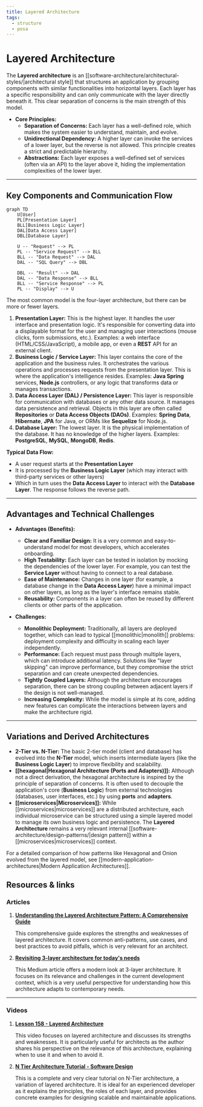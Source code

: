 ```yaml
---
title: Layered Architecture
tags:
  - structure
  - posa
---
```

# Layered Architecture

The **Layered architecture** is an [[software-architecture/architectural-styles/|architectural style]] that structures an application by grouping components with similar functionalities into horizontal layers. Each layer has a specific responsibility and can only communicate with the layer directly beneath it. This clear separation of concerns is the main strength of this model.

* **Core Principles:**
    * **Separation of Concerns:** Each layer has a well-defined role, which makes the system easier to understand, maintain, and evolve.
    * **Unidirectional Dependency:** A higher layer can invoke the services of a lower layer, but the reverse is not allowed. This principle creates a strict and predictable hierarchy.
    * **Abstractions:** Each layer exposes a well-defined set of services (often via an API) to the layer above it, hiding the implementation complexities of the lower layer.

---

## Key Components and Communication Flow

```mermaid
graph TD
    U[User]
    PL[Presentation Layer]
    BLL[Business Logic Layer]
    DAL[Data Access Layer]
    DBL[Database Layer]

    U -- "Request" --> PL
    PL -- "Service Request" --> BLL
    BLL -- "Data Request" --> DAL
    DAL -- "SQL Query" --> DBL

    DBL -- "Result" --> DAL
    DAL -- "Data Response" --> BLL
    BLL -- "Service Response" --> PL
    PL -- "Display" --> U
```

The most common model is the four-layer architecture, but there can be more or fewer layers.

1.  **Presentation Layer:** This is the highest layer. It handles the user interface and presentation logic. It's responsible for converting data into a displayable format for the user and managing user interactions (mouse clicks, form submissions, etc.). Examples: a web interface (HTML/CSS/JavaScript), a mobile app, or even a **REST** API for an external client.
2.  **Business Logic / Service Layer:** This layer contains the core of the application and the business rules. It orchestrates the various operations and processes requests from the presentation layer. This is where the application's intelligence resides. Examples: **Java Spring** services, **Node.js** controllers, or any logic that transforms data or manages transactions.
3.  **Data Access Layer (DAL) / Persistence Layer:** This layer is responsible for communication with databases or any other data source. It manages data persistence and retrieval. Objects in this layer are often called **Repositories** or **Data Access Objects (DAOs)**. Examples: **Spring Data**, **Hibernate**, **JPA** for Java, or ORMs like **Sequelize** for Node.js.
4.  **Database Layer:** The lowest layer. It is the physical implementation of the database. It has no knowledge of the higher layers. Examples: **PostgreSQL**, **MySQL**, **MongoDB**, **Redis**.

**Typical Data Flow:** 

- A user request starts at the **Presentation Layer**
- It is processed by the **Business Logic Layer** (which may interact with third-party services or other layers)
- Which in turn uses the **Data Access Layer** to interact with the **Database Layer**. The response follows the reverse path.

---

## Advantages and Technical Challenges

* **Advantages (Benefits):**
    * **Clear and Familiar Design:** It is a very common and easy-to-understand model for most developers, which accelerates onboarding.
    * **High Testability:** Each layer can be tested in isolation by mocking the dependencies of the lower layer. For example, you can test the **Service Layer** without having to connect to a real database.
    * **Ease of Maintenance:** Changes in one layer (for example, a database change in the **Data Access Layer**) have a minimal impact on other layers, as long as the layer's interface remains stable.
    * **Reusability:** Components in a layer can often be reused by different clients or other parts of the application.

* **Challenges:**
    * **Monolithic Deployment:** Traditionally, all layers are deployed together, which can lead to typical [[monolithic|monolith]] problems: deployment complexity and difficulty in scaling each layer independently.
    * **Performance:** Each request must pass through multiple layers, which can introduce additional latency. Solutions like "layer skipping" can improve performance, but they compromise the strict separation and can create unexpected dependencies.
    * **Tightly Coupled Layers:** Although the architecture encourages separation, there can be strong coupling between adjacent layers if the design is not well-managed.
    * **Increasing Complexity:** While the model is simple at its core, adding new features can complicate the interactions between layers and make the architecture rigid.

---

## Variations and Derived Architectures

* **2-Tier vs. N-Tier:** The basic 2-tier model (client and database) has evolved into the **N-Tier** model, which inserts intermediate layers (like the **Business Logic Layer**) to improve flexibility and scalability.
* **[[hexagonal|Hexagonal Architecture (Ports and Adapters)]]:** Although not a direct derivation, the hexagonal architecture is inspired by the principle of separation of concerns. It is often used to decouple the application's core (**Business Logic**) from external technologies (databases, user interfaces, etc.) by using **ports** and **adapters**.
* **[[microservices|Microservices]]:** While [[microservices|microservices]] are a distributed architecture, each individual microservice can be structured using a simple layered model to manage its own business logic and persistence. The **Layered Architecture** remains a very relevant internal [[software-architecture/design-patterns/|design pattern]] within a [[microservices|microservices]] context.

For a detailed comparison of how patterns like Hexagonal and Onion evolved from the layered model, see [[modern-application-architectures|Modern Application Architectures]].

## **Resources & links**

### **Articles**

1.  **[Understanding the Layered Architecture Pattern: A Comprehensive Guide](https://dev.to/yasmine_ddec94f4d4/understanding-the-layered-architecture-pattern-a-comprehensive-guide-1e2j)**

    This comprehensive guide explores the strengths and weaknesses of layered architecture. It covers common anti-patterns, use cases, and best practices to avoid pitfalls, which is very relevant for an architect.

2.  **[Revisiting 3-layer architecture for today's needs](https://medium.com/@albert.llousas/revisiting-3-layer-architecture-for-todays-needs-e190be8f49e5)**

    This Medium article offers a modern look at 3-layer architecture. It focuses on its relevance and challenges in the current development context, which is a very useful perspective for understanding how this architecture adapts to contemporary needs.

---

### **Videos**

1.  **[Lesson 158 - Layered Architecture](https://www.youtube.com/watch?v=Y9bKZCYxFuI)**

    This video focuses on layered architecture and discusses its strengths and weaknesses. It is particularly useful for architects as the author shares his perspective on the relevance of this architecture, explaining when to use it and when to avoid it.

2.  **[N Tier Architecture Tutorial - Software Design](https://www.youtube.com/watch?v=xJC7ItRoEbw)**

    This is a complete and very clear tutorial on N-Tier architecture, a variation of layered architecture. It is ideal for an experienced developer as it explains the principles, the roles of each layer, and provides concrete examples for designing scalable and maintainable applications.